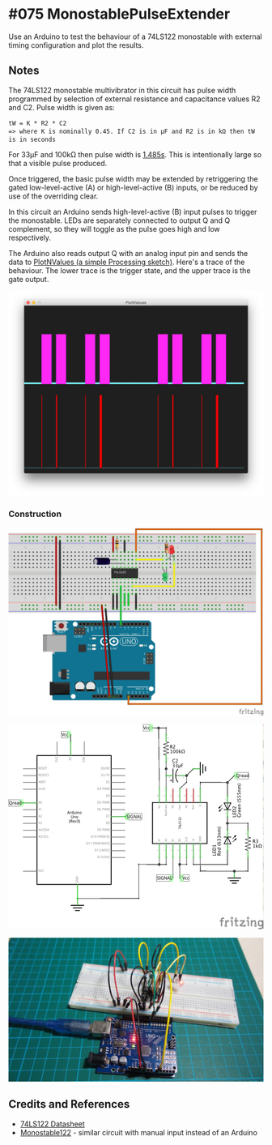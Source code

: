 # #075 MonostablePulseExtender

Use an Arduino to test the behaviour of a 74LS122 monostable with external timing configuration and plot the results.

## Notes

The 74LS122 monostable multivibrator in this circuit has pulse width programmed by selection of external resistance and capacitance values
R2 and C2. Pulse width is given as:

    tW = K * R2 * C2
    => where K is nominally 0.45. If C2 is in μF and R2 is in kΩ then tW is in seconds

For 33μF and 100kΩ then pulse width is [1.485s](http://www.wolframalpha.com/input/?i=0.45+*+100+*+10^3+*+33+*+10^-6).
This is intentionally large so that a visible pulse produced.

Once triggered, the basic pulse width may be extended by retriggering the gated low-level-active (A) or high-level-active (B) inputs,
or be reduced by use of the overriding clear.

In this circuit an Arduino sends high-level-active (B) input pulses to trigger the monostable.
LEDs are separately connected to output Q and Q complement, so they will toggle as the pulse goes high and low respectively.

The Arduino also reads output Q with an analog input pin and sends the data to [PlotNValues (a simple Processing sketch)](../../processing/PlotNValues).
Here's a trace of the behaviour. The lower trace is the trigger state, and the upper trace is the gate output.

![processing trace](./assets/processing_trace.png?raw=true)


### Construction

![The Breadboard](./assets/MonostablePulseExtender_bb.jpg?raw=true)

![The Schematic](./assets/MonostablePulseExtender_schematic.jpg?raw=true)

![The Build](./assets/MonostablePulseExtender_build.jpg?raw=true)

## Credits and References
* [74LS122 Datasheet](http://www.futurlec.com/74LS/74LS122.shtml)
* [Monostable122](../../Electronics101/Monostable122) - similar circuit with manual input instead of an Arduino